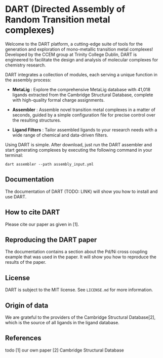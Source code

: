 
# DART (Directed Assembly of Random Transition metal complexes)
Welcome to the DART platform, a cutting-edge suite of tools for the generation and exploration of mono-metallic transition metal complexes! Developed by the CCEM group at Trinity College Dublin, DART is engineered to facilitate the design and analysis of molecular complexes for chemistry research.

DART integrates a collection of modules, each serving a unique function in the assembly process:

- **MetaLig** :
    Explore the comprehensive MetaLig database with 41,018 ligands extracted from the Cambridge Structural Database, complete with high-quality formal charge assignments.

- **Assembler** :
    Assemble novel transition metal complexes in a matter of seconds, guided by a simple configuration file for precise control over the resulting structures.

- **Ligand Filters** :
    Tailor assembled ligands to your research needs with a wide range of chemical and data-driven filters.

Using DART is simple. After download, just run the DART assembler and start generating complexes by executing the following command in your terminal:

    dart assembler --path assembly_input.yml

## Documentation
The documentation of DART (TODO: LINK) will show you how to install and use DART.

## How to cite DART
Please cite our paper as given in [1].

## Reproducing the DART paper
The documentation contains a section about the Pd/Ni cross coupling example that was used in the paper. It will show you how to reproduce the results of the paper.

## License
DART is subject to the MIT license. See `LICENSE.md` for more information.

## Origin of data
We are grateful to the providers of the Cambridge Structural Database[2], which is the source of all ligands in the ligand database.

## References
todo
[1] our own paper
[2] Cambridge Structural Database

